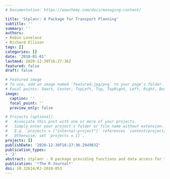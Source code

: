 ```yaml
---
# Documentation: https://wowchemy.com/docs/managing-content/

title: 'Stplanr: A Package for Transport Planning'
subtitle: ''
summary: ''
authors:
- Robin Lovelace
- Richard Ellison
tags: []
categories: []
date: '2018-01-01'
lastmod: 2020-12-30T16:27:36Z
featured: false
draft: false

# Featured image
# To use, add an image named `featured.jpg/png` to your page's folder.
# Focal points: Smart, Center, TopLeft, Top, TopRight, Left, Right, BottomLeft, Bottom, BottomRight.
image:
  caption: ''
  focal_point: ''
  preview_only: false

# Projects (optional).
#   Associate this post with one or more of your projects.
#   Simply enter your project's folder or file name without extension.
#   E.g. `projects = ["internal-project"]` references `content/project/deep-learning/index.md`.
#   Otherwise, set `projects = []`.
projects: []
publishDate: '2020-12-30T16:27:36.294983Z'
publication_types:
- '2'
abstract: stplanr - R package providing functions and data access for transport research
publication: '*The R Journal*'
doi: 10.32614/RJ-2018-053
---
```

